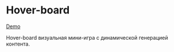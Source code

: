 # Hover-board

[Demo](https://nekrasovanatalya.github.io/Hover-board/)

Hover-board визуальная мини-игра с динамической генерацией контента.
